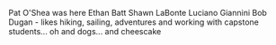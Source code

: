 Pat O'Shea was here
Ethan Batt
Shawn LaBonte
Luciano Giannini
Bob Dugan - likes hiking, sailing, adventures and working with capstone students... oh and dogs... and cheescake